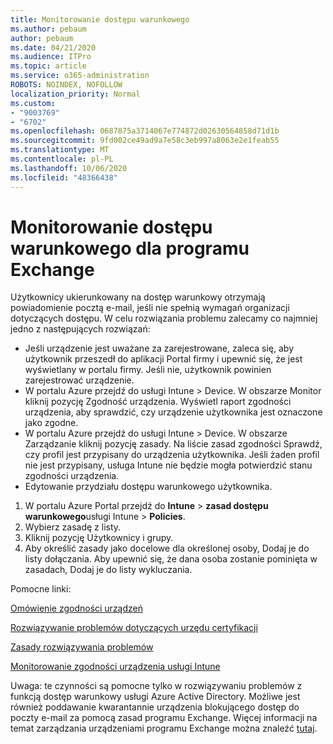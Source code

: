 ```yaml
---
title: Monitorowanie dostępu warunkowego
ms.author: pebaum
author: pebaum
ms.date: 04/21/2020
ms.audience: ITPro
ms.topic: article
ms.service: o365-administration
ROBOTS: NOINDEX, NOFOLLOW
localization_priority: Normal
ms.custom:
- "9003769"
- "6702"
ms.openlocfilehash: 0687875a3714067e774872d02630564858d71d1b
ms.sourcegitcommit: 9fd002ce49ad9a7e58c3eb997a8063e2e1feab55
ms.translationtype: MT
ms.contentlocale: pl-PL
ms.lasthandoff: 10/06/2020
ms.locfileid: "48366438"
---
```

# <a name="monitoring-conditional-access-for-exchange"></a>Monitorowanie dostępu warunkowego dla programu Exchange

Użytkownicy ukierunkowany na dostęp warunkowy otrzymają powiadomienie pocztą e-mail, jeśli nie spełnią wymagań organizacji dotyczących dostępu. W celu rozwiązania problemu zalecamy co najmniej jedno z następujących rozwiązań:

- Jeśli urządzenie jest uważane za zarejestrowane, zaleca się, aby użytkownik przeszedł do aplikacji Portal firmy i upewnić się, że jest wyświetlany w portalu firmy. Jeśli nie, użytkownik powinien zarejestrować urządzenie.
- W portalu Azure przejdź do usługi Intune > Device. W obszarze Monitor kliknij pozycję Zgodność urządzenia. Wyświetl raport zgodności urządzenia, aby sprawdzić, czy urządzenie użytkownika jest oznaczone jako zgodne.
- W portalu Azure przejdź do usługi Intune > Device. W obszarze Zarządzanie kliknij pozycję zasady. Na liście zasad zgodności Sprawdź, czy profil jest przypisany do urządzenia użytkownika. Jeśli żaden profil nie jest przypisany, usługa Intune nie będzie mogła potwierdzić stanu zgodności urządzenia.
- Edytowanie przydziału dostępu warunkowego użytkownika.

1. W portalu Azure Portal przejdź do **Intune**  >  **zasad dostępu warunkowego**usługi Intune  >  **Policies**.
2. Wybierz zasadę z listy.
3. Kliknij pozycję Użytkownicy i grupy.
4. Aby określić zasady jako docelowe dla określonej osoby, Dodaj je do listy dołączania. Aby upewnić się, że dana osoba zostanie pominięta w zasadach, Dodaj je do listy wykluczania.

Pomocne linki:

[Omówienie zgodności urządzeń](https://docs.microsoft.com/intune/device-compliance-get-started)

[Rozwiązywanie problemów dotyczących urzędu certyfikacji](https://docs.microsoft.com/intune/troubleshoot-conditional-access)

[Zasady rozwiązywania problemów](https://docs.microsoft.com/intune/troubleshoot-policies-in-microsoft-intune)

[Monitorowanie zgodności urządzenia usługi Intune](https://docs.microsoft.com/intune/compliance-policy-monitor)

Uwaga: te czynności są pomocne tylko w rozwiązywaniu problemów z funkcją dostęp warunkowy usługi Azure Active Directory. Możliwe jest również poddawanie kwarantannie urządzenia blokującego dostęp do poczty e-mail za pomocą zasad programu Exchange. Więcej informacji na temat zarządzania urządzeniami programu Exchange można znaleźć [tutaj](<https://docs.microsoft.com/previous-versions/office/exchange-server-2010/ff959225(v=exchg.141>).
